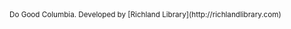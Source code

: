 <footer><small>Do Good Columbia. Developed by [Richland Library](http://richlandlibrary.com)</small></footer>
